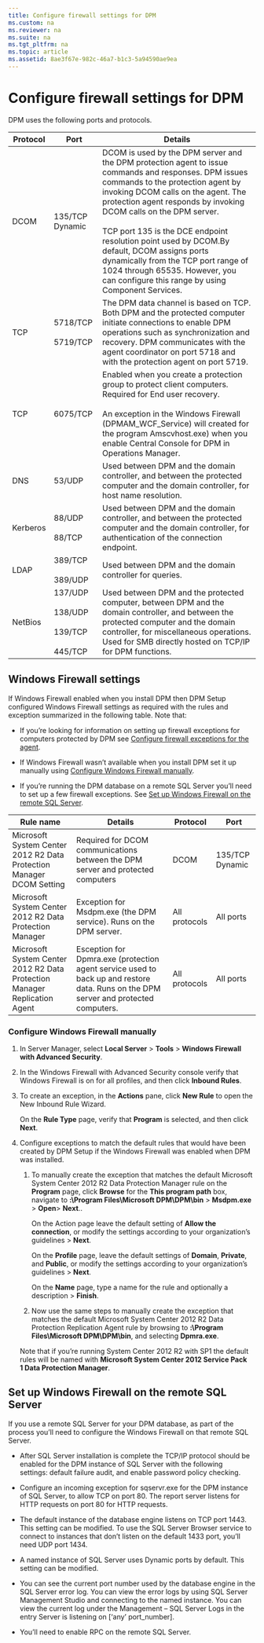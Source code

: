```yaml
---
title: Configure firewall settings for DPM
ms.custom: na
ms.reviewer: na
ms.suite: na
ms.tgt_pltfrm: na
ms.topic: article
ms.assetid: 8ae3f67e-982c-46a7-b1c3-5a94590ae9ea
---
```

# Configure firewall settings for DPM
DPM uses the following ports and protocols.

|Protocol|Port|Details|
|------------|--------|-----------|
|DCOM|135\/TCP Dynamic|DCOM is used by the DPM server and the DPM protection agent to issue commands and responses. DPM issues commands to the protection agent by invoking DCOM calls on the agent. The protection agent responds by invoking DCOM calls on the DPM server.<br /><br />TCP port 135 is the DCE endpoint resolution point used by DCOM.By default, DCOM assigns ports dynamically from the TCP port range of 1024 through 65535. However, you can configure this range by using Component Services.|
|TCP|5718\/TCP<br /><br />5719\/TCP|The DPM data channel is based on TCP. Both DPM and the protected computer initiate connections to enable DPM operations such as synchronization and recovery. DPM communicates with the agent coordinator on port 5718 and with the protection agent on port 5719.|
|TCP|6075\/TCP|Enabled when you create a protection group to protect client computers. Required for End user recovery.<br /><br />An exception in the Windows Firewall \(DPMAM\_WCF\_Service\) will created for the program Amscvhost.exe\) when you enable Central Console for DPM in Operations Manager.|
|DNS|53\/UDP|Used between DPM and the domain controller, and between the protected computer and the domain controller, for host name resolution.|
|Kerberos|88\/UDP<br /><br />88\/TCP|Used between DPM and the domain controller, and between the protected computer and the domain controller, for authentication of the connection endpoint.|
|LDAP|389\/TCP<br /><br />389\/UDP|Used between DPM and the domain controller for queries.|
|NetBios|137\/UDP<br /><br />138\/UDP<br /><br />139\/TCP<br /><br />445\/TCP|Used between DPM and the protected computer, between DPM and the domain controller, and between the protected computer and the domain controller, for miscellaneous operations. Used for SMB directly hosted on TCP\/IP for DPM functions.|

## <a name="BKMK_WF"></a>Windows Firewall settings
If Windows Firewall enabled when you install DPM then DPM Setup configured Windows Firewall settings as required with the rules and exception summarized in the following table. Note that:

-   If you’re looking for information on setting up firewall exceptions for computers protected by DPM see [Configure firewall exceptions for the agent](assetId:///f53287d3-bcb5-42cf-bb05-6f8cfed0fec7).

-   If Windows Firewall wasn’t available when you install DPM set it up manually using [Configure Windows Firewall manually](#BKMK_Manual).

-   If you’re running the DPM database on a remote SQL Server you’ll need to set up a few firewall exceptions. See [Set up Windows Firewall on the remote SQL Server](#BKMK_SQL).

|Rule name|Details|Protocol|Port|
|-------------|-----------|------------|--------|
|Microsoft System Center 2012 R2 Data Protection Manager DCOM Setting|Required for DCOM communications between the DPM server and protected computers|DCOM|135\/TCP Dynamic|
|Microsoft System Center 2012 R2 Data Protection Manager|Exception for Msdpm.exe \(the DPM service\). Runs on the DPM server.|All protocols|All ports|
|Microsoft System Center 2012 R2 Data Protection Manager Replication Agent|Esception for Dpmra.exe \(protection agent service used to back up and restore data. Runs on the DPM server and protected computers.|All protocols|All ports|

### <a name="BKMK_Manual"></a>Configure Windows Firewall manually

1.  In Server Manager, select **Local Server** > **Tools** > **Windows Firewall with Advanced Security**.

2.  In the Windows Firewall with Advanced Security console verify that Windows Firewall is on for all profiles, and then click **Inbound Rules**.

3.  To create an exception, in the **Actions** pane, click **New Rule** to open the New Inbound Rule Wizard.

    On the **Rule Type** page, verify that **Program** is selected, and then click **Next**.

4.  Configure exceptions to match the default rules that would have been created by DPM Setup if the Windows Firewall was enabled when DPM was installed.

    1.  To manually create the exception that matches the default Microsoft System Center 2012 R2 Data Protection Manager rule on the **Program** page, click **Browse** for the **This program path** box, navigate to **<system drive letter>:\\Program Files\\Microsoft DPM\\DPM\\bin** > **Msdpm.exe** > **Open**> **Next**..

        On the Action page leave the default setting of **Allow the connection**, or modify the settings according to your organization’s guidelines > **Next**.

        On the **Profile** page, leave the default settings of **Domain**, **Private**, and **Public**, or modify the settings according to your organization’s guidelines > **Next**.

        On the **Name** page, type a name for the rule and optionally a description > **Finish**.

    2.  Now use the same steps to manually create the exception that matches the default Microsoft System Center 2012 R2 Data Protection Replication Agent rule by browsing to **<system drive letter>:\\Program Files\\Microsoft DPM\\DPM\\bin**, and selecting **Dpmra.exe**.

    Note that if you’re running System Center 2012 R2 with SP1 the default rules will be named with **Microsoft System Center 2012 Service Pack 1 Data Protection Manager**.

## <a name="BKMK_SQL"></a>Set up Windows Firewall on the remote SQL Server
If you use a remote SQL Server for your DPM database, as part of the process you’ll need to configure the Windows Firewall on that remote SQL Server.

-   After SQL Server installation is complete the TCP\/IP protocol should be enabled for the DPM instance of SQL Server with the following settings: default failure audit, and enable password policy checking.

-   Configure an incoming exception for sqservr.exe for the DPM instance of SQL Server, to allow TCP on port 80. The report server listens for HTTP requests on port 80 for HTTP requests.

-   The default instance of the database engine listens on TCP port 1443. This setting can be modified. To use the SQL Server Browser service to connect to instances that don’t listen on the default 1433 port, you’ll need UDP port 1434.

-   A named instance of SQL Server uses Dynamic ports by default. This setting can be modified.

-   You can see the current port number used by the database engine in the SQL Server error log. You can view the error logs by using SQL Server Management Studio and connecting to the named instance. You can view the current log under the Management – SQL Server Logs in the entry Server is listening on \[‘any’ <ipv4> port\_number\].

-   You’ll need to enable RPC on the remote SQL Server.

